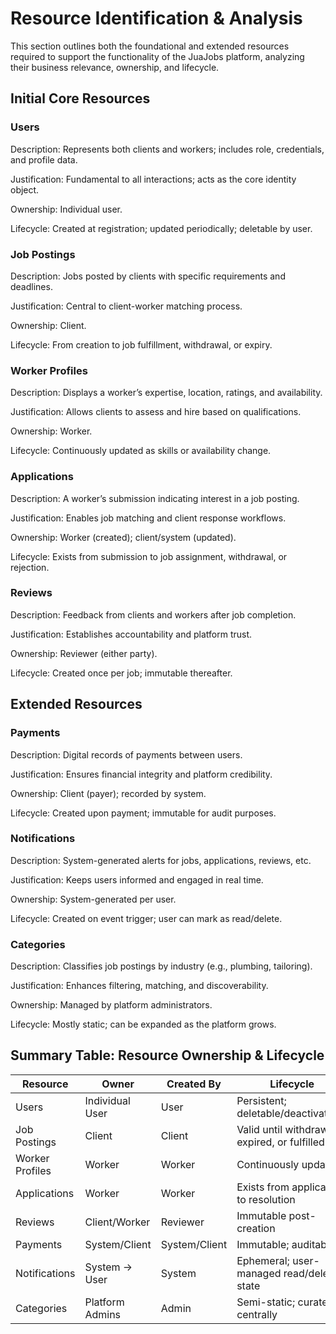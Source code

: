 # Resource Identification & Analysis
This section outlines both the foundational and extended resources required to support the functionality of the JuaJobs platform, analyzing their business relevance, ownership, and lifecycle.

## Initial Core Resources

### Users

Description: Represents both clients and workers; includes role, credentials, and profile data.


Justification: Fundamental to all interactions; acts as the core identity object.


Ownership: Individual user.


Lifecycle: Created at registration; updated periodically; deletable by user.


### Job Postings


Description: Jobs posted by clients with specific requirements and deadlines.


Justification: Central to client-worker matching process.


Ownership: Client.


Lifecycle: From creation to job fulfillment, withdrawal, or expiry.


### Worker Profiles


Description: Displays a worker’s expertise, location, ratings, and availability.


Justification: Allows clients to assess and hire based on qualifications.


Ownership: Worker.


Lifecycle: Continuously updated as skills or availability change.


### Applications


Description: A worker’s submission indicating interest in a job posting.


Justification: Enables job matching and client response workflows.


Ownership: Worker (created); client/system (updated).


Lifecycle: Exists from submission to job assignment, withdrawal, or rejection.


### Reviews


Description: Feedback from clients and workers after job completion.


Justification: Establishes accountability and platform trust.


Ownership: Reviewer (either party).


Lifecycle: Created once per job; immutable thereafter.


## Extended Resources

### Payments


Description: Digital records of payments between users.


Justification: Ensures financial integrity and platform credibility.


Ownership: Client (payer); recorded by system.


Lifecycle: Created upon payment; immutable for audit purposes.


### Notifications


Description: System-generated alerts for jobs, applications, reviews, etc.


Justification: Keeps users informed and engaged in real time.


Ownership: System-generated per user.


Lifecycle: Created on event trigger; user can mark as read/delete.


### Categories


Description: Classifies job postings by industry (e.g., plumbing, tailoring).


Justification: Enhances filtering, matching, and discoverability.


Ownership: Managed by platform administrators.


Lifecycle: Mostly static; can be expanded as the platform grows.



## Summary Table: Resource Ownership & Lifecycle
| Resource	| Owner |	Created By | Lifecycle
|----------|----------|----------|----------|
| Users |	Individual User |	User |	Persistent; deletable/deactivatable |
| Job Postings |	Client |	Client |	Valid until withdrawn, expired, or fulfilled |
| Worker Profiles | 	Worker |	Worker |	Continuously updated |
| Applications |	Worker |	Worker |	Exists from application to resolution |
| Reviews	 | Client/Worker |	Reviewer |	Immutable post-creation
| Payments |	System/Client |	System/Client |	Immutable; auditable |
| Notifications | System → User	| System	| Ephemeral; user-managed read/delete state |
| Categories |	Platform Admins	| Admin	| Semi-static; curated centrally |

